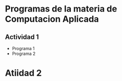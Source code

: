 # Programas de la materia de Computacion Aplicada

## Actividad 1
- Programa 1
- Programa 2
# Atiidad 2